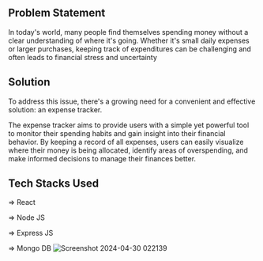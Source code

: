 ## Problem Statement
 In today's world, many people find themselves spending money without a clear understanding of where it's going. 
 Whether it's small daily expenses or larger purchases, keeping track of expenditures can be challenging and often leads to financial stress and uncertainty

 ## Solution
 To address this issue, there's a growing need for a convenient and effective solution: an expense tracker.

The expense tracker aims to provide users with a simple yet powerful tool to monitor their spending habits and gain insight into their financial behavior. By keeping a record of all expenses, users can easily visualize where their money is being allocated, identify areas of overspending, and make informed decisions to manage their finances better.

## Tech Stacks Used

=> React

=> Node JS

=> Express JS

=> Mongo DB
![Screenshot 2024-04-30 022139](https://github.com/Sabarnika/expense-tracker/assets/98590604/6cc54d26-0373-457b-b24c-f54d3b776f4b)
